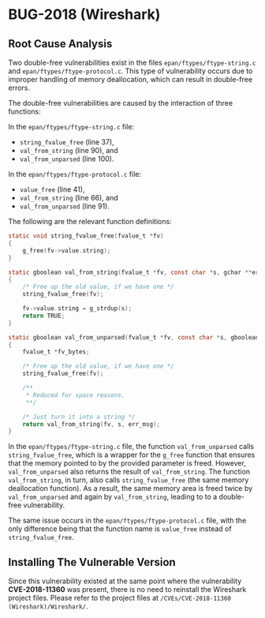 # BUG-2018 (Wireshark)

## Root Cause Analysis

Two double-free vulnerabilities exist in the files `epan/ftypes/ftype-string.c` and `epan/ftypes/ftype-protocol.c`. This type of vulnerability occurs due to improper handling of memory deallocation, which can result in double-free errors.

The double-free vulnerabilities are caused by the interaction of three functions:

In the  `epan/ftypes/ftype-string.c` file:
- `string_fvalue_free` (line 37),
- `val_from_string` (line 90), and
- `val_from_unparsed` (line 100).

In the  `epan/ftypes/ftype-protocol.c` file:
- `value_free` (line 41),
- `val_from_string` (line 66), and
- `val_from_unparsed` (line 91).

The following are the relevant function definitions:

```C
static void string_fvalue_free(fvalue_t *fv)
{
	g_free(fv->value.string);
}

```

```C
static gboolean val_from_string(fvalue_t *fv, const char *s, gchar **err_msg _U_)
{
	/* Free up the old value, if we have one */
	string_fvalue_free(fv);

	fv->value.string = g_strdup(s);
	return TRUE;
}
```

```C
static gboolean val_from_unparsed(fvalue_t *fv, const char *s, gboolean allow_partial_value _U_, gchar **err_msg)
{
	fvalue_t *fv_bytes;

	/* Free up the old value, if we have one */
	string_fvalue_free(fv);

	/**
	 * Reduced for space reasons.
	 **/

	/* Just turn it into a string */
	return val_from_string(fv, s, err_msg);
}
```

In the  `epan/ftypes/ftype-string.c` file, the function `val_from_unparsed` calls `string_fvalue_free`, which is a wrapper for the `g_free` function that ensures that the memory pointed to by the provided parameter is freed. However, `val_from_unparsed` also returns the result of  `val_from_string`. The function `val_from_string`, in turn, also calls `string_fvalue_free` (the same memory deallocation function). As a result, the same memory area is freed twice by `val_from_unparsed` and again by `val_from_string`, leading to to a double-free vulnerability.

The same issue occurs in the `epan/ftypes/ftype-protocol.c` file, with the only difference being that the function name is `value_free` instead of `string_fvalue_free`.

## Installing The Vulnerable Version
Since this vulnerability existed at the same point where the vulnerability **CVE-2018-11360** was present, there is no need to reinstall the Wireshark project files. Please refer to the project files at `/CVEs/CVE-2018-11360 (Wireshark)/Wireshark/`.
